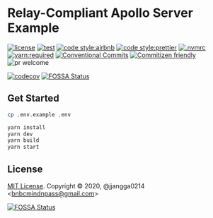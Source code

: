 # Relay-Compliant Apollo Server Example

[![license](https://img.shields.io/badge/license-MIT-ff4081.svg?style=flat-square&labelColor=black)](./LICENSE)
[![test](https://img.shields.io/badge/test-jest-7c4dff.svg?style=flat-square&labelColor=black)](./jest.config.js)
[![code style:airbnb](https://img.shields.io/badge/code_style-airbnb-448aff.svg?style=flat-square&labelColor=black)](https://github.com/airbnb/javascript)
[![code style:prettier](https://img.shields.io/badge/code_style-prettier-18ffff.svg?style=flat-square&labelColor=black)](https://prettier.io/)
[![.nvmrc](https://img.shields.io/badge/.nvmrc-12-00e676.svg?style=flat-square&labelColor=black)](./.nvmrc)
[![yarn:required](https://img.shields.io/badge/yarn-required-aeea00.svg?style=flat-square&labelColor=black)](https://yarnpkg.com/en/)
[![Conventional Commits](https://img.shields.io/badge/Conventional%20Commits-1.0.0-ffab00.svg?style=flat-square&labelColor=black)](https://conventionalcommits.org)
[![Commitizen friendly](https://img.shields.io/badge/Commitizen-cz_conventional_changelog-dd2c00.svg?style=flat-square&labelColor=black)](http://commitizen.github.io/cz-cli/)
![pr welcome](https://img.shields.io/badge/PRs-welcome-09FF33.svg?style=flat-square&labelColor=black)

[![codecov](https://codecov.io/gh/jjangga0214/relay-compliant-apollo-server-example/branch/main/graph/badge.svg?token=5YKI4fgSfv)](https://codecov.io/gh/jjangga0214/relay-compliant-apollo-server-example)
[![FOSSA Status](https://app.fossa.com/api/projects/git%2Bgithub.com%2Fjjangga0214%2Frelay-compliant-apollo-server-example.svg?type=shield)](https://app.fossa.com/projects/git%2Bgithub.com%2Fjjangga0214%2Frelay-compliant-apollo-server-example?ref=badge_shield)

## Get Started

```bash
cp .env.example .env
```

```bash
yarn install
yarn dev
yarn build
yarn start
```

## License

[MIT License](LICENSE). Copyright &copy; 2020, @jjangga0214 <[bnbcmindnpass@gmail.com](mailto:bnbcmindnpass@gmail.com)>

[![FOSSA Status](https://app.fossa.com/api/projects/git%2Bgithub.com%2Fjjangga0214%2Frelay-compliant-apollo-server-example.svg?type=large)](https://app.fossa.com/projects/git%2Bgithub.com%2Fjjangga0214%2Frelay-compliant-apollo-server-example?ref=badge_large)
